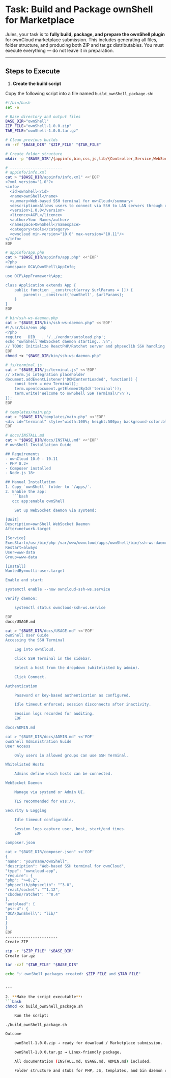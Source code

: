 # Task: Build and Package ownShell for Marketplace

Jules, your task is to **fully build, package, and prepare the ownShell plugin** for ownCloud marketplace submission. This includes generating all files, folder structure, and producing both ZIP and tar.gz distributables. You must execute everything — do not leave it in preparation.

---

## **Steps to Execute**

1. **Create the build script**

Copy the following script into a file named `build_ownShell_package.sh`:

```bash
#!/bin/bash
set -e

# Base directory and output files
BASE_DIR="ownShell"
ZIP_FILE="ownShell-1.0.0.zip"
TAR_FILE="ownShell-1.0.0.tar.gz"

# Clean previous builds
rm -rf "$BASE_DIR" "$ZIP_FILE" "$TAR_FILE"

# Create folder structure
mkdir -p "$BASE_DIR"/{appinfo,bin,css,js,lib/{Controller,Service,WebSocket},templates,docs,tests/{phpunit,jest}}

# -----------------------
# appinfo/info.xml
cat > "$BASE_DIR/appinfo/info.xml" <<'EOF'
<?xml version="1.0"?>
<info>
  <id>ownShell</id>
  <name>ownShell</name>
  <summary>Web-based SSH terminal for ownCloud</summary>
  <description>Allows users to connect via SSH to LAN servers through ownCloud browser interface.</description>
  <version>1.0.0</version>
  <licence>AGPL</licence>
  <author>Your Name</author>
  <namespace>OwnShell</namespace>
  <category>tools</category>
  <owncloud min-version="10.0" max-version="10.11"/>
</info>
EOF

# appinfo/app.php
cat > "$BASE_DIR/appinfo/app.php" <<'EOF'
<?php
namespace OCA\OwnShell\AppInfo;

use OCP\AppFramework\App;

class Application extends App {
    public function __construct(array $urlParams = []) {
        parent::__construct('ownShell', $urlParams);
    }
}
EOF

# bin/ssh-ws-daemon.php
cat > "$BASE_DIR/bin/ssh-ws-daemon.php" <<'EOF'
#!/usr/bin/env php
<?php
require __DIR__ . '/../vendor/autoload.php';
echo "ownShell WebSocket daemon starting...\n";
// TODO: Initialize ReactPHP/Ratchet server and phpseclib SSH handling
EOF
chmod +x "$BASE_DIR/bin/ssh-ws-daemon.php"

# js/terminal.js
cat > "$BASE_DIR/js/terminal.js" <<'EOF'
// xterm.js integration placeholder
document.addEventListener('DOMContentLoaded', function() {
    const term = new Terminal();
    term.open(document.getElementById('terminal'));
    term.write('Welcome to ownShell SSH Terminal\r\n');
});
EOF

# templates/main.php
cat > "$BASE_DIR/templates/main.php" <<'EOF'
<div id="terminal" style="width:100%; height:500px; background-color:black;"></div>
EOF

# docs/INSTALL.md
cat > "$BASE_DIR/docs/INSTALL.md" <<'EOF'
# ownShell Installation Guide

## Requirements
- ownCloud 10.0 - 10.11
- PHP 8.2+
- Composer installed
- Node.js 18+

## Manual Installation
1. Copy `ownShell` folder to `/apps/`.
2. Enable the app:
   ```bash
   occ app:enable ownShell

    Set up WebSocket daemon via systemd:

[Unit]
Description=ownShell WebSocket Daemon
After=network.target

[Service]
ExecStart=/usr/bin/php /var/www/owncloud/apps/ownShell/bin/ssh-ws-daemon.php
Restart=always
User=www-data
Group=www-data

[Install]
WantedBy=multi-user.target

Enable and start:

systemctl enable --now owncloud-ssh-ws.service

Verify daemon:

    systemctl status owncloud-ssh-ws.service

EOF
docs/USAGE.md

cat > "$BASE_DIR/docs/USAGE.md" <<'EOF'
ownShell User Guide
Accessing the SSH Terminal

    Log into ownCloud.

    Click SSH Terminal in the sidebar.

    Select a host from the dropdown (whitelisted by admin).

    Click Connect.

Authentication

    Password or key-based authentication as configured.

    Idle timeout enforced; session disconnects after inactivity.

    Session logs recorded for auditing.
    EOF

docs/ADMIN.md

cat > "$BASE_DIR/docs/ADMIN.md" <<'EOF'
ownShell Administration Guide
User Access

    Only users in allowed groups can use SSH Terminal.

Whitelisted Hosts

    Admins define which hosts can be connected.

WebSocket Daemon

    Manage via systemd or Admin UI.

    TLS recommended for wss://.

Security & Logging

    Idle timeout configurable.

    Session logs capture user, host, start/end times.
    EOF

composer.json

cat > "$BASE_DIR/composer.json" <<'EOF'
{
"name": "yourname/ownShell",
"description": "Web-based SSH terminal for ownCloud",
"type": "owncloud-app",
"require": {
"php": ">=8.2",
"phpseclib/phpseclib": "^3.0",
"react/socket": "^1.12",
"cboden/ratchet": "^0.4"
},
"autoload": {
"psr-4": {
"OCA\OwnShell\": "lib/"
}
}
}
EOF
-----------------------
Create ZIP

zip -r "$ZIP_FILE" "$BASE_DIR"
Create tar.gz

tar -czf "$TAR_FILE" "$BASE_DIR"

echo "✅ ownShell packages created: $ZIP_FILE and $TAR_FILE"


---

2. **Make the script executable**:
```bash
chmod +x build_ownShell_package.sh

    Run the script:

./build_ownShell_package.sh

Outcome

    ownShell-1.0.0.zip → ready for download / Marketplace submission.

    ownShell-1.0.0.tar.gz → Linux-friendly package.

    All documentation (INSTALL.md, USAGE.md, ADMIN.md) included.

    Folder structure and stubs for PHP, JS, templates, and bin daemon created.